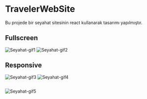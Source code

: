 # TravelerWebSite
Bu projede bir seyahat sitesinin react kullanarak tasarımı yapılmıştır.
## Fullscreen
![Seyahat-gif1](https://github.com/user-attachments/assets/42b80372-b8cc-493a-b278-963b519bb590)
![Seyahat-gif2](https://github.com/user-attachments/assets/cdc2e2ea-9546-433e-9a06-3564db760f2e)
<br/>
## Responsive
![Seyahat-gif3](https://github.com/user-attachments/assets/e5019ff7-a780-4816-95ed-5e9491c4f595)
![Seyahat-gif4](https://github.com/user-attachments/assets/d976cfe7-8494-4a6d-9350-0fc4d98c8126)

## 
![Seyahat-gif5](https://github.com/user-attachments/assets/696d8c07-df1f-440f-bf94-ad02d86cdd1d)
